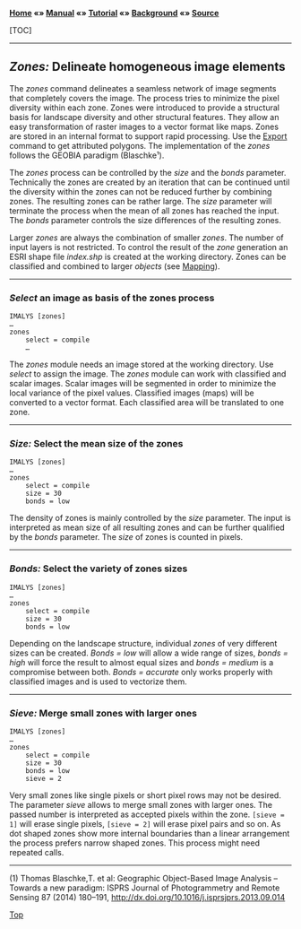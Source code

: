 **[Home](../README.md) «» [Manual](../manual/README.md) «» [Tutorial](../tutorial/README.md) «» [Background](../background/README.md) «» [Source](../source)**

[TOC]

------

## *Zones:* Delineate homogeneous image elements

The *zones* command delineates a seamless network of image segments that completely covers the image. The process tries to minimize the pixel diversity within each zone. Zones were introduced to provide a structural basis for landscape diversity and other structural features. They allow an easy transformation of raster images to a vector format like maps. Zones are stored in an internal format to support rapid processing. Use the [Export](11_Export.md) command to get attributed polygons. The implementation of the *zones* follows the GEOBIA paradigm (Blaschke¹). 

The *zones* process can be controlled by the *size* and the *bonds* parameter. Technically the zones are created by an iteration that can be continued until the diversity within the zones can not be reduced further by combining zones. The resulting zones can be rather large. The *size* parameter will terminate the process when the mean of all zones has reached the input. The *bonds* parameter controls the size differences of the resulting zones.

Larger *zones* are always the combination of smaller *zones*. The number of input layers is not restricted. To control the result of the *zone* generation an ESRI shape file *index.shp* is created at the working directory. Zones can be classified and combined to larger *objects* (see [Mapping](9_Mapping.md)). 

------

### *Select* an image as basis of the zones process

```
IMALYS [zones]
…
zones
	select = compile
	…
```

The *zones* module needs an image stored at the working directory. Use *select* to assign the image. The *zones* module can work with classified and scalar images. Scalar images will be segmented in order to minimize the local variance of the pixel values. Classified images (maps) will be converted to a vector format. Each classified area will be translated to one zone.

------

### *Size:* Select the mean size of the zones

```
IMALYS [zones]
…
zones
	select = compile
	size = 30
    bonds = low
```

The density of zones is mainly controlled by the *size* parameter. The input is interpreted as mean size of all resulting zones and can be further qualified by the *bonds* parameter. The *size* of zones is counted in pixels. 

------

### *Bonds:* Select the variety of zones sizes

```
IMALYS [zones]
…
zones
	select = compile
	size = 30
	bonds = low
```

Depending on the landscape structure, individual *zones* of very different sizes can be created. *Bonds = low* will allow a wide range of sizes, *bonds = high* will force the result to almost equal sizes and *bonds = medium* is a compromise between both. *Bonds = accurate* only works properly with classified images and is used to vectorize them.

------

### *Sieve:* Merge small zones with larger ones

```
IMALYS [zones]
…
zones
	select = compile
	size = 30
	bonds = low
	sieve = 2
```

Very small zones like single pixels or short pixel rows may not be desired. The parameter *sieve* allows to merge small zones with larger ones. The passed number is interpreted as accepted pixels within the zone. `[sieve = 1]` will erase single pixels, `[sieve = 2]` will erase pixel pairs and so on. As dot shaped zones show more internal boundaries than a linear arrangement the process prefers narrow shaped zones. This process might need repeated calls.

------

(1) Thomas Blaschke,T. et al: Geographic Object-Based Image Analysis – Towards a new paradigm: ISPRS Journal of Photogrammetry and Remote Sensing 87 (2014) 180–191, http://dx.doi.org/10.1016/j.isprsjprs.2013.09.014

[Top](7_Zones.md)